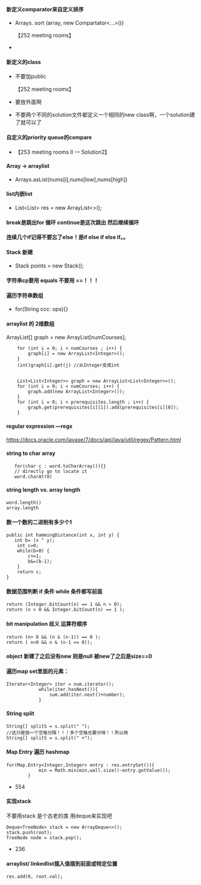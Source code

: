 #### 新定义comparator来自定义排序 

- Arrays. sort (array, new Compartator<...>()) 

  【252 meeting rooms】

- ​

#### 新定义的class

- 不要加public 

  【252 meeting rooms】

- 要放外面啊

- 不要两个不同的solution文件都定义一个相同的new class啊，一个solution建了就可以了

#### 自定义的priority queue的compare

- 【253 meeting rooms II — Solution2】

#### Array -> arraylist

- Arrays.asList(nums[i],nums[low],nums[high])

#### list内嵌list

- List<List<Integer>> res = new ArrayList<>();

#### break是跳出for 循环 continue是这次跳出 然后继续循环

#### 连续几个if记得不要忘了else！是if else if else if。。

#### Stack 新建

- Stack<Integer> points = new Stack<Integer>();

#### 字符串cp要用 equals 不要用 ==！！！

#### 遍历字符串数组 

- for(String ccc: ops){}

#### arraylist 的 2维数组

ArrayList[] graph = new ArrayList[numCourses];

        for (int i = 0; i < numCourses ; i++) {
            graph[i] = new ArrayList<Integer>();
        }
        (int)graph[i].get(j) //从Integer变成int


        List<List<Integer>> graph = new ArrayList<List<Integer>>();
        for (int i = 0; i < numCourses; i++) {
            graph.add(new ArrayList<Integer>());
        }
        for (int i = 0; i < prerequisites.length ; i++) {
            graph.get(prerequisites[i][1]).add(prerequisites[i][0]);
        }
#### regular expression —regx

https://docs.oracle.com/javase/7/docs/api/java/util/regex/Pattern.html

#### string to char array

       for(char c : word.toCharArray()){}
       // directly go to locate it
       word.charAt(0)

#### string length vs. array length

```
word.length()
array.length
```

#### 数一个数的二进制有多少个1

    public int hammingDistance(int x, int y) {   
       int b= (x ^ y);
        int c=0;
        while(b>0) {
            c+=1;
            b&=(b-1);
        }
        return c;
    }
####  数据范围判断 if 条件 while 条件都写前面

```
return (Integer.bitCount(n) == 1 && n > 0);
return (n > 0 && Integer.bitCount(n) == 1 );
```

#### bit manipulation 歧义 运算符顺序

 ```
return (n> 0 && (n & (n-1)) == 0 );
return ( n>0 && n & (n-1 == 0));
 ```

#### object 新建了之后没有new 则是null  被new了之后是size==0

#### 遍历map set里面的元素：

```
Iterator<Integer> iter = num.iterator();
            while(iter.hasNext()){
                sum.add(iter.next()+number);
            }
```

#### String split 

```
String[] splitS = s.split(" ");
//这只是按一个空格分隔！！！多个空格也要分呀！！所以用
String[] splitS = s.split(" +");
```

#### Map Entry 遍历 hashmap

```
for(Map.Entry<Integer,Integer> entry : res.entrySet()){
            min = Math.min(min,wall.size()-entry.getValue());
        }
```

- 554

#### 实现stack

不要用stack 是个古老的类 用deque来实现吧

```
Deque<TreeNode> stack = new ArrayDeque<>();
stack.push(root);
TreeNode node = stack.pop();
```

- 236

#### arraylist/ linkedlist插入值插到前面或特定位置

```
res.add(0, root.val);
```

